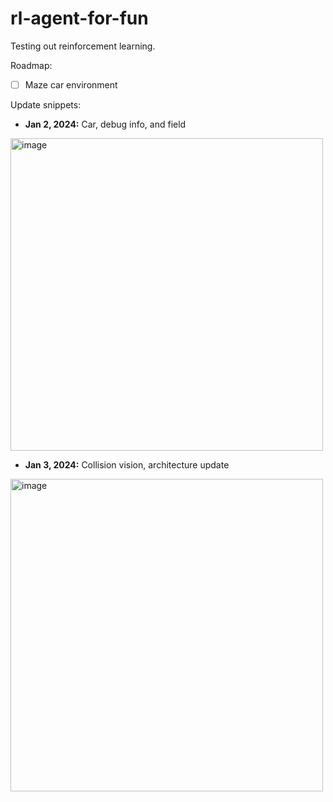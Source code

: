 # rl-agent-for-fun
Testing out reinforcement learning.

Roadmap:

- [ ] Maze car environment


Update snippets:
- **Jan 2, 2024:** Car, debug info, and field
<img width="500" alt="image" src="https://github.com/castilloglenn/rl-agent-for-fun/assets/55197203/860b776a-636f-449a-ba8d-8d565d8e018f">

- **Jan 3, 2024:** Collision vision, architecture update
<img width="500" alt="image" src="https://github.com/castilloglenn/rl-agent-for-fun/assets/55197203/c97d731f-b053-4674-aa3c-174d3aaae7c3">
